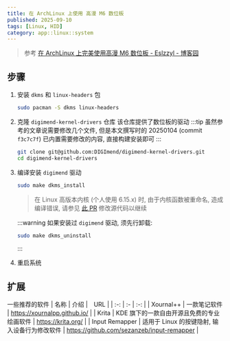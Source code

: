 ```yaml
---
title: 在 ArchLinux 上使用 高漫 M6 数位板
published: 2025-09-10
tags: [Linux, HID]
category: app::linux::system
---
```


> 参考 [在 ArchLinux 上完美使用高漫 M6 数位板 - Eslzzyl - 博客园](https://www.cnblogs.com/eslzzyl/p/18166553)

## 步骤
1. 安装 `dkms` 和 `linux-headers` 包
    ```sh
    sudo pacman -S dkms linux-headers
    ```

2. 克隆 `digimend-kernel-drivers` 仓库
    该仓库提供了数位板的驱动
    :::tip
    虽然参考的文章说需要修改几个文件, 但是本文撰写时的 20250104 (commit `f3c7c7f`) 已内置需要修改的内容, 直接构建安装即可
    :::
    ```sh
    git clone git@github.com:DIGImend/digimend-kernel-drivers.git
    cd digimend-kernel-drivers
    ```

3. 编译安装 `digimend` 驱动
    ```sh
    sudo make dkms_install
    ```
    > 在 Linux 高版本内核 (个人使用 6.15.x) 时, 由于内核函数被重命名, 造成编译错误, 请参见 [此 PR](https://github.com/DIGImend/digimend-kernel-drivers/pull/714) 修改源代码以继续

    :::warning
    如果安装过 `digimend` 驱动, 须先行卸载:
    ```sh
    sudo make dkms_uninstall
    ```
    :::

4. 重启系统


## 扩展
一些推荐的软件
| 名称 | 介绍 |　URL |
| :-: | :- | :-: |
| Xournal++ | 一款笔记软件 | <https://xournalpp.github.io/> |
| Krita | KDE 旗下的一款自由开源且免费的专业绘画软件 | <https://krita.org/> |
| Input Remapper | 适用于 Linux 的按键隐射, 输入设备行为修改软件 | <https://github.com/sezanzeb/input-remapper> |
